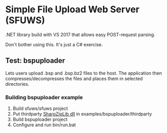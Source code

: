 # Simple File Upload Web Server (SFUWS)
.NET library build with VS 2017 that allows easy POST-request parsing.

Don't bother using this. It's just a C# exercise.


## Test: bspuploader
Lets users upload .bsp and .bsp.bz2 files to the host. The application then compresses/decompresses the files and places them in selected directories.


### Building bspuploader example
1. Build sfuws/sfuws project
2. Put thirdparty [SharpZipLib dll](https://icsharpcode.github.io/SharpZipLib/) in examples/bspuploader/thirdparty
3. Build bspuploader project
4. Configure and run bin/run.bat
